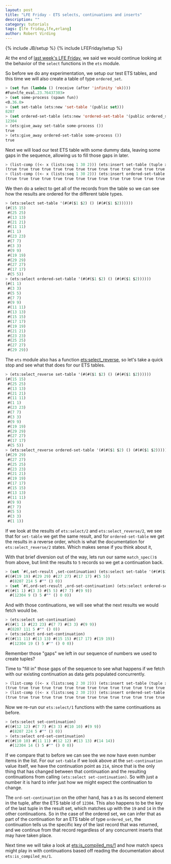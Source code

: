 ```yaml
---
layout: post
title: "LFE Friday - ETS selects, continuations and inserts"
description: ""
category: tutorials
tags: [lfe friday,lfe,erlang]
author: Robert Virding
---
```

{% include JB/setup %}
{% include LFEFriday/setup %}

At the end of [last week's LFE Friday](http://blog.lfe.io/tutorials/2016/01/23/0122-lfe-friday---using-ets-select-with-a-limit/), we said we would continue looking at the behavior of the ``select`` functions in the ``ets`` module.

So before we do any experimentation, we setup our test ETS tables, and this time we will also create a table of type ``ordered_set``.

```lisp
> (set fun (lambda () (receive (after 'infinity 'ok))))
#Fun<lfe_eval.23.76437303>
> (set some-process (spawn fun))
<0.36.0>
> (set set-table (ets:new 'set-table '(public set)))
8207
> (set ordered-set-table (ets:new 'ordered-set-table '(public ordered_set)))
12304
> (ets:give_away set-table some-process ())
true
> (ets:give_away ordered-set-table some-process ())
true
```

Next we will load our test ETS table with some dummy data, leaving some gaps in the sequence, allowing us to fill those gaps in later.

```lisp
> (list-comp ((<- x (lists:seq 1 30 2))) (ets:insert set-table (tuple x x)))
(true true true true true true true true true true true true true true true)
> (list-comp ((<- x (lists:seq 1 30 2))) (ets:insert ordered-set-table (tuple x x)))
(true true true true true true true true true true true true true true true)
```

We then do a select to get all of the records from the table so we can see how the results are ordered for the different table types.

```lisp
> (ets:select set-table '(#(#($1 $2) () (#(#($1 $2))))))
(#(15 15)
 #(25 25)
 #(13 13)
 #(21 21)
 #(11 11)
 #(1 1)
 #(23 23)
 #(7 7)
 #(3 3)
 #(9 9)
 #(19 19)
 #(29 29)
 #(27 27)
 #(17 17)
 #(5 5))
> (ets:select ordered-set-table '(#(#($1 $2) () (#(#($1 $2))))))
(#(1 1)
 #(3 3)
 #(5 5)
 #(7 7)
 #(9 9)
 #(11 11)
 #(13 13)
 #(15 15)
 #(17 17)
 #(19 19)
 #(21 21)
 #(23 23)
 #(25 25)
 #(27 27)
 #(29 29))
```

The ``ets`` module also has a function [ets:select_reverse](http://erlang.org/doc/man/ets.html#select_reverse-2), so let's take a quick stop and see what that does for our ETS tables.

```lisp
> (ets:select_reverse set-table '(#(#($1 $2) () (#(#($1 $2))))))
(#(15 15)
 #(25 25)
 #(13 13)
 #(21 21)
 #(11 11)
 #(1 1)
 #(23 23)
 #(7 7)
 #(3 3)
 #(9 9)
 #(19 19)
 #(29 29)
 #(27 27)
 #(17 17)
 #(5 5))
> (ets:select_reverse ordered-set-table '(#(#($1 $2) () (#(#($1 $2))))))
(#(29 29)
 #(27 27)
 #(25 25)
 #(23 23)
 #(21 21)
 #(19 19)
 #(17 17)
 #(15 15)
 #(13 13)
 #(11 11)
 #(9 9)
 #(7 7)
 #(5 5)
 #(3 3)
 #(1 1))
```

If we look at the results of ``ets:select/2`` and ``ets:select_reverse/2``, we see that for ``set-table`` we get the same result, and for ``ordered-set-table`` we get the results in a reverse order, which is what the documentation for ``ets:select_reverse/2`` states.  Which makes sense if you think about it, 

With that brief diversion out of the way, lets run our same ``match_spec()``s from above, but limit the results to ``5`` records so we get a continuation back.

```lisp
> (set `#(,set-result ,set-continuation) (ets:select set-table '(#(#($1 $2) () (#(#($1 $2))))) 5))
#((#(19 19) #(29 29) #(27 27) #(17 17) #(5 5))
  #(8207 214 5 #"" () 0))
> (set `#(,ord-set-result ,ord-set-continuation) (ets:select ordered-set-table '(#(#($1 $2) () (#(#($1 $2))))) 5))
#((#(1 1) #(3 3) #(5 5) #(7 7) #(9 9))
  #(12304 9 () 5 #"" () 0 0))
```

And with those continuations, we will see what the next results we would fetch would be.

```lisp
> (ets:select set-continuation)
#((#(1 1) #(23 23) #(7 7) #(3 3) #(9 9))
 #(8207 111 5 #"" () 0))
> (ets:select ord-set-continuation)
#((#(11 11) #(13 13) #(15 15) #(17 17) #(19 19))
  #(12304 19 () 5 #"" () 0 0))
```

Remember those "gaps" we left in our sequence of numbers we used to create tuples?

Time to "fill in" those gaps of the sequence to see what happens if we fetch with our existing continuation as data gets populated concurrently.

```lisp
> (list-comp ((<- x (lists:seq 2 30 2))) (ets:insert set-table (tuple x x)))
(true true true true true true true true true true true true true true true)
> (list-comp ((<- x (lists:seq 2 30 2))) (ets:insert ordered-set-table (tuple x x)))
(true true true true true true true true true true true true true true true)
```

Now we re-run our `ets:select/1` functions with the same continuations as before.

```lisp
> (ets:select set-continuation)
#((#(12 12) #(7 7) #(3 3) #(10 10) #(9 9))
  #(8207 224 5 #"" () 0))
> (ets:select ord-set-continuation)
#((#(10 10) #(11 11) #(12 12) #(13 13) #(14 14))
  #(12304 14 () 5 #"" () 0 0))
```

If we compare that to before we can see the we now have even number items in the list.  For our ``set-table`` if we look above at the ``set-continuation`` value itself, we have the continuation point as ``214``, since that is the only thing that has changed between that continuation and the resulting continuations from calling ``(ets:select set-continuation)``.  So with just a number it is hard to infer just how we might expect the continuation to change.

The ``ord-set-continuation`` on the other hand, has a ``9`` as its second element in the tuple, after the ETS table id of ``12304``.  This also happens to be the key of the last tuple in the result set, which matches up with the ``19`` and ``14`` in the other continuations.  So in the case of the ordered set, we can infer that as part of the continuation for an ETS table of type ``ordered_set``, the continuation tells us the specific key of the last record that was returned, and we continue from that record regardless of any concurrent inserts that may have taken place.

Next time we will take a look at [ets:is_compiled_ms/1](http://erlang.org/doc/man/ets.html#is_compiled_ms-1) and how match specs might play in with continuations based off reading the documentation about ``ets:is_compiled_ms/1``.
